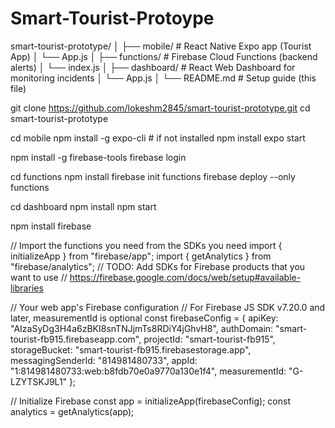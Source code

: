 # Smart-Tourist-Protoype

smart-tourist-prototype/
│
├── mobile/          # React Native Expo app (Tourist App)
│   └── App.js
│
├── functions/       # Firebase Cloud Functions (backend alerts)
│   └── index.js
│
├── dashboard/       # React Web Dashboard for monitoring incidents
│   └── App.js
│
└── README.md        # Setup guide (this file)


git clone https://github.com/lokeshm2845/smart-tourist-prototype.git
cd smart-tourist-prototype


cd mobile
npm install -g expo-cli   # if not installed
npm install
expo start


npm install -g firebase-tools
firebase login


cd functions
npm install
firebase init functions
firebase deploy --only functions


cd dashboard
npm install
npm start








npm install firebase

// Import the functions you need from the SDKs you need
import { initializeApp } from "firebase/app";
import { getAnalytics } from "firebase/analytics";
// TODO: Add SDKs for Firebase products that you want to use
// https://firebase.google.com/docs/web/setup#available-libraries

// Your web app's Firebase configuration
// For Firebase JS SDK v7.20.0 and later, measurementId is optional
const firebaseConfig = {
  apiKey: "AIzaSyDg3H4a6zBKI8snTNJjmTs8RDiY4jGhvH8",
  authDomain: "smart-tourist-fb915.firebaseapp.com",
  projectId: "smart-tourist-fb915",
  storageBucket: "smart-tourist-fb915.firebasestorage.app",
  messagingSenderId: "814981480733",
  appId: "1:814981480733:web:b8fdb70e0a9770a130e1f4",
  measurementId: "G-LZYTSKJ9L1"
};

// Initialize Firebase
const app = initializeApp(firebaseConfig);
const analytics = getAnalytics(app);
